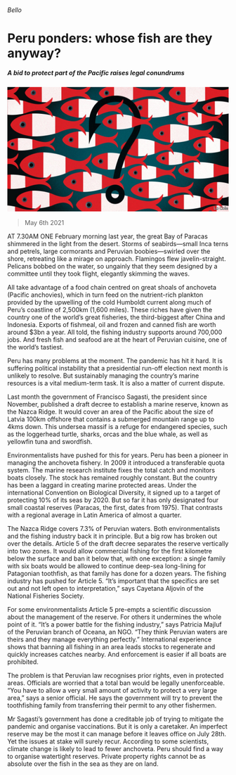 ###### Bello

# Peru ponders: whose fish are they anyway? 

##### A bid to protect part of the Pacific raises legal conundrums 

![image](images/20210508_AMD001_0.jpg) 

> May 6th 2021 

AT 7.30AM ONE February morning last year, the great Bay of Paracas shimmered in the light from the desert. Storms of seabirds—small Inca terns and petrels, large cormorants and Peruvian boobies—swirled over the shore, retreating like a mirage on approach. Flamingos flew javelin-straight. Pelicans bobbed on the water, so ungainly that they seem designed by a committee until they took flight, elegantly skimming the waves.

All take advantage of a food chain centred on great shoals of anchoveta (Pacific anchovies), which in turn feed on the nutrient-rich plankton provided by the upwelling of the cold Humboldt current along much of Peru’s coastline of 2,500km (1,600 miles). These riches have given the country one of the world’s great fisheries, the third-biggest after China and Indonesia. Exports of fishmeal, oil and frozen and canned fish are worth around $3bn a year. All told, the fishing industry supports around 700,000 jobs. And fresh fish and seafood are at the heart of Peruvian cuisine, one of the world’s tastiest.


Peru has many problems at the moment. The pandemic has hit it hard. It is suffering political instability that a presidential run-off election next month is unlikely to resolve. But sustainably managing the country’s marine resources is a vital medium-term task. It is also a matter of current dispute.

Last month the government of Francisco Sagasti, the president since November, published a draft decree to establish a marine reserve, known as the Nazca Ridge. It would cover an area of the Pacific about the size of Latvia 100km offshore that contains a submerged mountain range up to 4kms down. This undersea massif is a refuge for endangered species, such as the loggerhead turtle, sharks, orcas and the blue whale, as well as yellowfin tuna and swordfish.

Environmentalists have pushed for this for years. Peru has been a pioneer in managing the anchoveta fishery. In 2009 it introduced a transferable quota system. The marine research institute fixes the total catch and monitors boats closely. The stock has remained roughly constant. But the country has been a laggard in creating marine protected areas. Under the international Convention on Biological Diversity, it signed up to a target of protecting 10% of its seas by 2020. But so far it has only designated four small coastal reserves (Paracas, the first, dates from 1975). That contrasts with a regional average in Latin America of almost a quarter.

The Nazca Ridge covers 7.3% of Peruvian waters. Both environmentalists and the fishing industry back it in principle. But a big row has broken out over the details. Article 5 of the draft decree separates the reserve vertically into two zones. It would allow commercial fishing for the first kilometre below the surface and ban it below that, with one exception: a single family with six boats would be allowed to continue deep-sea long-lining for Patagonian toothfish, as that family has done for a dozen years. The fishing industry has pushed for Article 5. “It’s important that the specifics are set out and not left open to interpretation,” says Cayetana Aljovín of the National Fisheries Society.

For some environmentalists Article 5 pre-empts a scientific discussion about the management of the reserve. For others it undermines the whole point of it. “It’s a power battle for the fishing industry,” says Patricia Majluf of the Peruvian branch of Oceana, an NGO. “They think Peruvian waters are theirs and they manage everything perfectly.” International experience shows that banning all fishing in an area leads stocks to regenerate and quickly increases catches nearby. And enforcement is easier if all boats are prohibited.

The problem is that Peruvian law recognises prior rights, even in protected areas. Officials are worried that a total ban would be legally unenforceable. “You have to allow a very small amount of activity to protect a very large area,” says a senior official. He says the government will try to prevent the toothfishing family from transferring their permit to any other fishermen.

Mr Sagasti’s government has done a creditable job of trying to mitigate the pandemic and organise vaccinations. But it is only a caretaker. An imperfect reserve may be the most it can manage before it leaves office on July 28th. Yet the issues at stake will surely recur. According to some scientists, climate change is likely to lead to fewer anchoveta. Peru should find a way to organise watertight reserves. Private property rights cannot be as absolute over the fish in the sea as they are on land.

